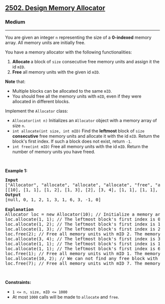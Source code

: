 <h2><a href="https://leetcode.com/problems/design-memory-allocator/">2502. Design Memory Allocator</a></h2><h3>Medium</h3><hr><div><p>You are given an integer <code>n</code> representing the size of a <strong>0-indexed</strong> memory array. All memory units are initially free.</p>

<p>You have a memory allocator with the following functionalities:</p>

<ol>
	<li><strong>Allocate </strong>a block of <code>size</code> consecutive free memory units and assign it the id <code>mID</code>.</li>
	<li><strong>Free</strong> all memory units with the given id <code>mID</code>.</li>
</ol>

<p><strong>Note</strong> that:</p>

<ul>
	<li>Multiple blocks can be allocated to the same <code>mID</code>.</li>
	<li>You should free all the memory units with <code>mID</code>, even if they were allocated in different blocks.</li>
</ul>

<p>Implement the <code>Allocator</code> class:</p>

<ul>
	<li><code>Allocator(int n)</code> Initializes an <code>Allocator</code> object with a memory array of size <code>n</code>.</li>
	<li><code>int allocate(int size, int mID)</code> Find the <strong>leftmost</strong> block of <code>size</code> <strong>consecutive</strong> free memory units and allocate it with the id <code>mID</code>. Return the block's first index. If such a block does not exist, return <code>-1</code>.</li>
	<li><code>int free(int mID)</code> Free all memory units with the id <code>mID</code>. Return the number of memory units you have freed.</li>
</ul>

<p>&nbsp;</p>
<p><strong class="example">Example 1:</strong></p>

<pre style="position: relative;"><strong>Input</strong>
["Allocator", "allocate", "allocate", "allocate", "free", "allocate", "allocate", "allocate", "free", "allocate", "free"]
[[10], [1, 1], [1, 2], [1, 3], [2], [3, 4], [1, 1], [1, 1], [1], [10, 2], [7]]
<strong>Output</strong>
[null, 0, 1, 2, 1, 3, 1, 6, 3, -1, 0]

<strong>Explanation</strong>
Allocator loc = new Allocator(10); // Initialize a memory array of size 10. All memory units are initially free.
loc.allocate(1, 1); // The leftmost block's first index is 0. The memory array becomes [<strong>1</strong>,_,_,_,_,_,_,_,_,_]. We return 0.
loc.allocate(1, 2); // The leftmost block's first index is 1. The memory array becomes [1,<strong>2</strong>,_,_,_,_,_,_,_,_]. We return 1.
loc.allocate(1, 3); // The leftmost block's first index is 2. The memory array becomes [1,2,<strong>3</strong>,_,_,_,_,_,_,_]. We return 2.
loc.free(2); // Free all memory units with mID 2. The memory array becomes [1,_, 3,_,_,_,_,_,_,_]. We return 1 since there is only 1 unit with mID 2.
loc.allocate(3, 4); // The leftmost block's first index is 3. The memory array becomes [1,_,3,<strong>4</strong>,<strong>4</strong>,<strong>4</strong>,_,_,_,_]. We return 3.
loc.allocate(1, 1); // The leftmost block's first index is 1. The memory array becomes [1,<strong>1</strong>,3,4,4,4,_,_,_,_]. We return 1.
loc.allocate(1, 1); // The leftmost block's first index is 6. The memory array becomes [1,1,3,4,4,4,<strong>1</strong>,_,_,_]. We return 6.
loc.free(1); // Free all memory units with mID 1. The memory array becomes [_,_,3,4,4,4,_,_,_,_]. We return 3 since there are 3 units with mID 1.
loc.allocate(10, 2); // We can not find any free block with 10 consecutive free memory units, so we return -1.
loc.free(7); // Free all memory units with mID 7. The memory array remains the same since there is no memory unit with mID 7. We return 0.
<div class="open_grepper_editor" title="Edit &amp; Save To Grepper"></div></pre>

<p>&nbsp;</p>
<p><strong>Constraints:</strong></p>

<ul>
	<li><code>1 &lt;= n, size, mID &lt;= 1000</code></li>
	<li>At most <code>1000</code> calls will be made to <code>allocate</code> and <code>free</code>.</li>
</ul>
</div>